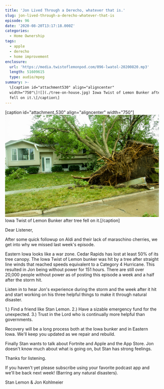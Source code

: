 ```yaml
---
title: 'Jon Lived Through a Derecho, whatever that is.'
slug: jon-lived-through-a-derecho-whatever-that-is
episode: 96
date: '2020-08-20T13:17:18.000Z'
categories:
  - Home Ownership
tags:
  - apple
  - derecho
  - home improvement
enclosure:
  url: 'https://media.twistoflemonpod.com/096-lwatol-20200820.mp3'
  length: 51609615
  type: audio/mpeg
summary: >-
  \[caption id="attachment530" align="aligncenter"
  width="750"\]![](./tree-on-house.jpg) Iowa Twist of Lemon Bunker after tree
  fell on it.\[/caption\]
---
```


\[caption id="attachment_530" align="aligncenter" width="750"\]![](./tree-on-house.jpg) Iowa Twist of Lemon Bunker after tree fell on it.\[/caption\]

Dear Listener,

After some quick followup on Aldi and their lack of maraschino cherries, we get into why we missed last week's episode.

Eastern Iowa looks like a war zone. Cedar Rapids has lost at least 50% of its tree canopy. The Iowa Twist of Lemon bunker was hit by a tree after straight line winds that reached speeds equivalent to a Category 4 Hurricane. This resulted in Jon being without power for 151 hours. There are still over 20,000 people without power as of posting this episode a week and a half after the storm hit.

Listen in to hear Jon's experience during the storm and the week after it hit and start working on his three helpful things to make it through natural disaster.

1.) Find a friend like Stan Lemon. 2.) Have a sizable emergency fund for the unexpected. 3.) Trust in the Lord who is continually more helpful than governments.

Recovery will be a long process both at the Iowa bunker and in Eastern Iowa. We'll keep you updated as we repair and rebuild.

Finally Stan wants to talk about Fortnite and Apple and the App Store. Jon doesn't know much about what is going on, but Stan has strong feelings.

Thanks for listening.

If you haven't yet please subscribe using your favorite podcast app and we'll be back next week! (Barring any natural disasters).

Stan Lemon & Jon Kohlmeier

